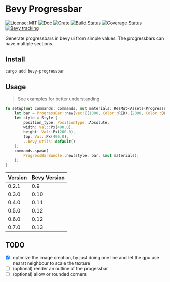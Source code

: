 # Bevy Progressbar

[![License: MIT](https://img.shields.io/badge/License-MIT-blue.svg)](https://opensource.org/licenses/MIT)
[![Doc](https://docs.rs/bevy-progressbar/badge.svg)](https://docs.rs/bevy-progressbar)
[![Crate](https://img.shields.io/crates/v/bevy-progressbar.svg)](https://crates.io/crates/bevy-progressbar)
[![Build Status](https://github.com/tecbeast42/bevy-progressbar/actions/workflows/ci.yaml/badge.svg)](https://github.com/tecbeast42/bevy-progressbar/actions/workflows/ci.yaml)
[![Coverage Status](https://coveralls.io/repos/github/tecbeast42/bevy-progressbar/badge.svg?branch=main&kill_cache=1)](https://coveralls.io/github/tecbeast42/bevy-progressbar?branch=main)
[![Bevy tracking](https://img.shields.io/badge/Bevy%20tracking-v0.13-lightblue)](https://github.com/bevyengine/bevy/blob/main/docs/plugins_guidelines.md#main-branch-tracking)


Generate progressbars in bevy ui from simple values. The progressbars can have multiple sections.

## Install

```rust
cargo add bevy-progressbar
```

## Usage

> See examples for better understanding

```rust
fn setup(mut commands: Commands, mut materials: ResMut<Assets<ProgressBarMaterial>>) {
    let bar = ProgressBar::new(vec![(1000, Color::RED),(2000, Color::BLUE),(4000, Color::GREEN)]);
    let style = Style {
        position_type: PositionType::Absolute,
        width: Val::Px(400.0),
        height: Val::Px(200.0),
        top: Val::Px(400.0),
        ..bevy_utils::default()
    };
    commands.spawn(
        ProgressBarBundle::new(style, bar, &mut materials);
    );
}
```

| Version | Bevy Version |
|---------|--------------|
| 0.2.1   | 0.9          |
| 0.3.0   | 0.10         |
| 0.4.0   | 0.11         |
| 0.5.0   | 0.12         |
| 0.6.0   | 0.12         |
| 0.7.0   | 0.13         |

## TODO
- [x] optimize the image creation, by just doing one line and let the gpu use nearst neighbour to scale the texture
- [ ] (optional) render an outline of the progessbar 
- [ ] (optional) allow or rounded corners
